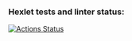 ### Hexlet tests and linter status:
[![Actions Status](https://github.com/seshmonke/frontend-project-12/actions/workflows/hexlet-check.yml/badge.svg)](https://github.com/seshmonke/frontend-project-12/actions)